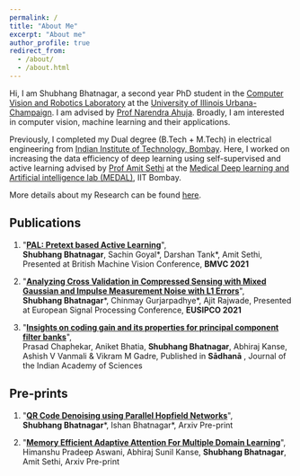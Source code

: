 ```yaml
---
permalink: /
title: "About Me"
excerpt: "About me"
author_profile: true
redirect_from:
  - /about/
  - /about.html
---
```

Hi,
I am Shubhang Bhatnagar, a second year PhD student in the [Computer Vision and Robotics Laboratory](https://vision.ai.illinois.edu/) at the [University of Illinois Urbana-Champaign](https://illinois.edu/). I am advised by [Prof Narendra Ahuja](https://ece.illinois.edu/about/directory/faculty/n-ahuja). Broadly, I am interested in computer vision, machine learning and their applications.

Previously, I completed my Dual degree (B.Tech + M.Tech) in electrical engineering from [Indian Institute of Technology, Bombay](https://www.iitb.ac.in/). Here, I worked on increasing the data efficiency of deep learning using self-supervised and active learning advised by [Prof Amit Sethi](https://www.ee.iitb.ac.in/~asethi/) at the [Medical Deep learning and Artificial intelligence lab (MEDAL)](https://www.ee.iitb.ac.in/web/research/labs/medal), IIT Bombay.

More details about my Research can be found [here](https://shubhangb97.github.io/files/Resume_Shubhang.pdf).

## **Publications**
1. "[**PAL: Pretext based Active Learning**](https://www.bmvc2021-virtualconference.com/conference/papers/paper_1061.html)",  
**Shubhang Bhatnagar**, Sachin Goyal\*, Darshan Tank\*, Amit Sethi, Presented at British Machine Vision Conference, **BMVC 2021**

2. "[**Analyzing Cross Validation in Compressed Sensing with Mixed Gaussian and Impulse Measurement Noise with L1 Errors**](https://arxiv.org/abs/2102.10165)",  
**Shubhang Bhatnagar**\*, Chinmay Gurjarpadhye\*, Ajit Rajwade, Presented at European Signal Processing Conference, **EUSIPCO 2021**  

3. "[**Insights on coding gain and its properties for principal component filter banks**](https://rdcu.be/dbulY)",  
Prasad Chaphekar, Aniket Bhatia, **Shubhang Bhatnagar**, Abhiraj Kanse, Ashish V Vanmali & Vikram M Gadre, Published in **Sādhanā** , Journal of the Indian Academy of Sciences



## **Pre-prints**
1. "[**QR Code Denoising using Parallel Hopfield Networks**](https://shubhangb97.github.io/files/QR_code_1.pdf)",  
**Shubhang Bhatnagar**\*, Ishan Bhatnagar\*, Arxiv Pre-print

2. "[**Memory Efficient Adaptive Attention For Multiple Domain Learning**](https://arxiv.org/pdf/2110.10969.pdf)",  
Himanshu Pradeep Aswani, Abhiraj Sunil Kanse, **Shubhang Bhatnagar**, Amit Sethi, Arxiv Pre-print

